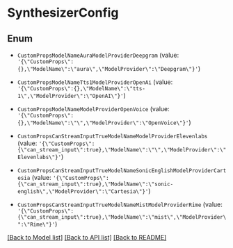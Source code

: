 # SynthesizerConfig


## Enum

* `CustomPropsModelNameAuraModelProviderDeepgram` (value: `'{\"CustomProps\":{},\"ModelName\":\"aura\",\"ModelProvider\":\"Deepgram\"}'`)

* `CustomPropsModelNameTts1ModelProviderOpenAi` (value: `'{\"CustomProps\":{},\"ModelName\":\"tts-1\",\"ModelProvider\":\"OpenAI\"}'`)

* `CustomPropsModelNameModelProviderOpenVoice` (value: `'{\"CustomProps\":{},\"ModelName\":\"\",\"ModelProvider\":\"OpenVoice\"}'`)

* `CustomPropsCanStreamInputTrueModelNameModelProviderElevenlabs` (value: `'{\"CustomProps\":{\"can_stream_input\":true},\"ModelName\":\"\",\"ModelProvider\":\"Elevenlabs\"}'`)

* `CustomPropsCanStreamInputTrueModelNameSonicEnglishModelProviderCartesia` (value: `'{\"CustomProps\":{\"can_stream_input\":true},\"ModelName\":\"sonic-english\",\"ModelProvider\":\"Cartesia\"}'`)

* `CustomPropsCanStreamInputTrueModelNameMistModelProviderRime` (value: `'{\"CustomProps\":{\"can_stream_input\":true},\"ModelName\":\"mist\",\"ModelProvider\":\"Rime\"}'`)

[[Back to Model list]](../README.md#documentation-for-models) [[Back to API list]](../README.md#documentation-for-api-endpoints) [[Back to README]](../README.md)
